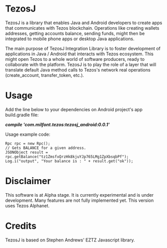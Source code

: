 # TezosJ
TezosJ is a library that enables Java and Android developers to create apps that communicates with Tezos blockchain.
Operations like creating wallets addresses, getting accounts balance, sending funds, might then be integrated to mobile phone apps
or desktop Java applications.

The main purpose of TezosJ Integration Library is to foster development of applications in Java / Android that interacts
with Tezos ecosystem. This might open Tezos to a whole world of software producers, ready to collaborate with the platform.
TezosJ is to play the role of a layer that will translate default Java method calls to Tezos's network real operations
(create_account, transfer_token, etc.).

# Usage

Add the line below to your dependencies on Android project's app build.gradle file:

   ***compile 'com.milfont.tezos:tezosj_android:0.0.1'***

Usage example code:

```
Rpc rpc = new Rpc();
// Gets BALANCE for a given address.
JSONObject result = rpc.getBalance("tz1ZmsfxQrzHk8kjuYJp765LMg1ZpXbsqbPf");
Log.i("output", "Your balance is : " + result.get("ok"));
```

# Disclaimer

This software is at Alpha stage. It is currently experimental and is under development.
Many features are not fully implemented yet. This version uses Tezos Alphanet.

# Credits

TezosJ is based on Stephen Andrews' EZTZ Javascript library.


